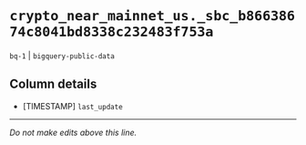 # `crypto_near_mainnet_us._sbc_b86638674c8041bd8338c232483f753a`
`bq-1` | `bigquery-public-data`

## Column details
* [TIMESTAMP] `last_update`

-------------------------------------------------------------------------------
*Do not make edits above this line.*
